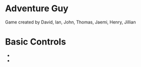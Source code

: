 # Adventure Guy
Game created by David, Ian, John, Thomas, Jaemi, Henry, Jillian

# Basic Controls
* 
* 
